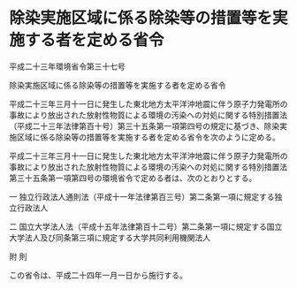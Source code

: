 # 除染実施区域に係る除染等の措置等を実施する者を定める省令

平成二十三年環境省令第三十七号

除染実施区域に係る除染等の措置等を実施する者を定める省令

平成二十三年三月十一日に発生した東北地方太平洋沖地震に伴う原子力発電所の事故により放出された放射性物質による環境の汚染への対処に関する特別措置法（平成二十三年法律第百十号）第三十五条第一項第四号の規定に基づき、除染実施区域に係る除染等の措置等を実施する者を定める省令を次のように定める。

平成二十三年三月十一日に発生した東北地方太平洋沖地震に伴う原子力発電所の事故により放出された放射性物質による環境の汚染への対処に関する特別措置法第三十五条第一項第四号の環境省令で定める者は、次のとおりとする。

一 独立行政法人通則法（平成十一年法律第百三号）第二条第一項に規定する独立行政法人

二 国立大学法人法（平成十五年法律第百十二号）第二条第一項に規定する国立大学法人及び同条第三項に規定する大学共同利用機関法人

附 則

この省令は、平成二十四年一月一日から施行する。
